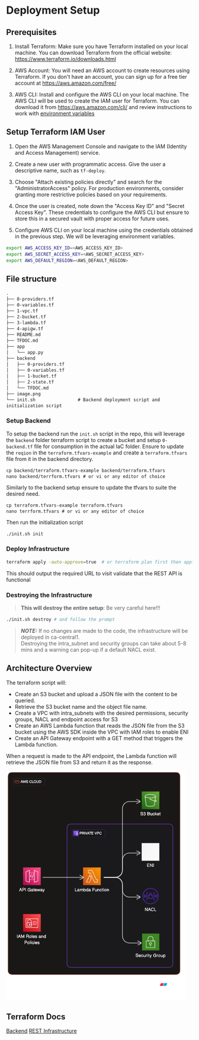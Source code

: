 
# Deployment Setup

## Prerequisites

1. Install Terraform: Make sure you have Terraform installed on your local machine. You can download Terraform from the official website: https://www.terraform.io/downloads.html

2. AWS Account: You will need an AWS account to create resources using Terraform. If you don't have an account, you can sign up for a free tier account at https://aws.amazon.com/free/

3. AWS CLI: Install and configure the AWS CLI on your local machine. The AWS CLI will be used to create the IAM user for Terraform. You can download it from https://aws.amazon.com/cli/ and review instructions to work with [environment variables](https://docs.aws.amazon.com/cli/latest/userguide/cli-configure-envvars.html)

## Setup Terraform IAM User

1. Open the AWS Management Console and navigate to the IAM (Identity and Access Management) service.

2. Create a new user with programmatic access. Give the user a descriptive name, such as `tf-deploy`.

3. Choose "Attach existing policies directly" and search for the "AdministratorAccess" policy. For production environments, consider granting more restrictive policies based on your requirements.

4. Once the user is created, note down the "Access Key ID" and "Secret Access Key". These credentials to configure the AWS CLI but ensure to store this in a secured vault with proper access for future uses.

5. Configure AWS CLI on your local machine using the credentials obtained in the previous step. We will be leveraging environment variables.

```bash
export AWS_ACCESS_KEY_ID=<AWS_ACCESS_KEY_ID>
export AWS_SECRET_ACCESS_KEY=<AWS_SECRET_ACCESS_KEY>
export AWS_DEFAULT_REGION=<AWS_DEFAULT_REGION>
```
## File structure
```
.
├── 0-providers.tf
├── 0-variables.tf
├── 1-vpc.tf
├── 2-bucket.tf
├── 3-lambda.tf
├── 4-apigw.tf
├── README.md
├── TFDOC.md
├── app
│   └── app.py
├── backend 
│   ├── 0-providers.tf
│   ├── 0-variables.tf
│   ├── 1-bucket.tf
│   ├── 2-state.tf
│   └── TFDOC.md
├── image.png
└── init.sh                # Backend deployment script and initialization script
```

### Setup Backend

To setup the backend run the `init.sh` script in the repo, this will leverage the `backend` folder terraform script to create a bucket and setup `0-backend.tf` file for consumption in the actual IaC folder.
Ensure to update the `reqion` in the `terraform.tfvars-example` and create a `terraform.tfvars` file from it in the backend directory.

```
cp backend/terraform.tfvars-example backend/terraform.tfvars
nano backend/terrform.tfvars # or vi or any editor of choice
```
Similarly to the backend setup ensure to update the tfvars to suite the desired need.

```
cp terraform.tfvars-example terraform.tfvars
nano terrform.tfvars # or vi or any editor of choice
```

Then run the initialization script

```bash
./init.sh init
```

### Deploy Infrastructure

```bash
terraform apply -auto-approve=true  # or terraform plan first then apply if you want
```
This should output the required URL to visit validate that the REST API is functional

### Destroying the Infrastructure

>**This will destroy the entire setup**: Be very careful here!!!

```bash
./init.sh destroy # and follow the prompt
```

> **_NOTE:_**  If no changes are made to the code, the infrastructure will be deployed in ca-central1.<br>
Destroying the intra_subnet and security groups can take about 5-8 mins and a warning can pop-up if a default NACL exist.

## Architecture Overview

The terraform script will:

- Create an S3 bucket and upload a JSON file with the content to be queried.
- Retrieve the S3 bucket name and the object file name.
- Create a VPC with intra_subnets with the desired permissions, security groups, NACL and endpoint access for S3
- Create an AWS Lambda function that reads the JSON file from the S3 bucket using the AWS SDK inside the VPC with IAM roles to enable ENI
- Create an API Gateway endpoint with a GET method that triggers the Lambda function.

When a request is made to the API endpoint, the Lambda function will retrieve the JSON file from S3 and return it as the response.

![Alt text](./img/serverless.png)

## Terraform Docs
[Backend](./backend/TFDOC.md)
[REST Infrastructure](./TFDOC.md)